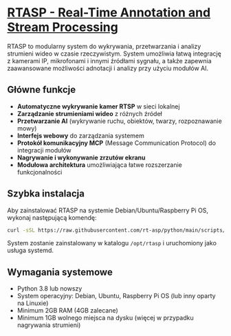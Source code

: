 # [RTASP - Real-Time Annotation and Stream Processing](http://www.rtasp.com)

RTASP to modularny system do wykrywania, przetwarzania i analizy strumieni wideo w czasie rzeczywistym. System umożliwia łatwą integrację z kamerami IP, mikrofonami i innymi źródłami sygnału, a także zapewnia zaawansowane możliwości adnotacji i analizy przy użyciu modułów AI.

## Główne funkcje

- **Automatyczne wykrywanie kamer RTSP** w sieci lokalnej
- **Zarządzanie strumieniami wideo** z różnych źródeł
- **Przetwarzanie AI** (wykrywanie ruchu, obiektów, twarzy, rozpoznawanie mowy)
- **Interfejs webowy** do zarządzania systemem
- **Protokół komunikacyjny MCP** (Message Communication Protocol) do integracji modułów
- **Nagrywanie i wykonywanie zrzutów ekranu**
- **Modułowa architektura** umożliwiająca łatwe rozszerzanie funkcjonalności

## Szybka instalacja

Aby zainstalować RTASP na systemie Debian/Ubuntu/Raspberry Pi OS, wykonaj następującą komendę:

```bash
curl -sSL https://raw.githubusercontent.com/rt-asp/python/main/scripts/quick-install.sh | sudo bash
```

System zostanie zainstalowany w katalogu `/opt/rtasp` i uruchomiony jako usługa systemd.

## Wymagania systemowe

- Python 3.8 lub nowszy
- System operacyjny: Debian, Ubuntu, Raspberry Pi OS (lub inny oparty na Linuxie)
- Minimum 2GB RAM (4GB zalecane)
- Minimum 1GB wolnego miejsca na dysku (więcej w przypadku nagrywania strumieni)
